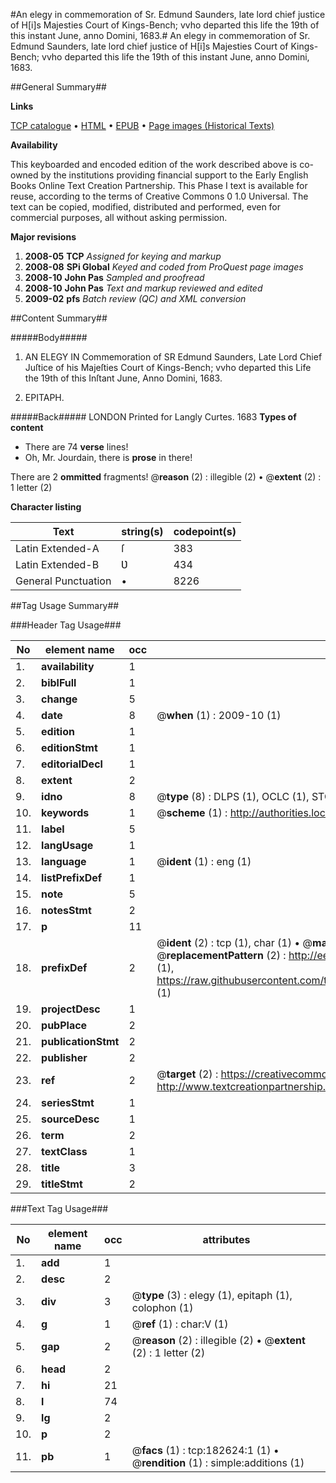 #An elegy in commemoration of Sr. Edmund Saunders, late lord chief justice of H[i]s Majesties Court of Kings-Bench; vvho departed this life the 19th of this instant June, anno Domini, 1683.#
An elegy in commemoration of Sr. Edmund Saunders, late lord chief justice of H[i]s Majesties Court of Kings-Bench; vvho departed this life the 19th of this instant June, anno Domini, 1683.

##General Summary##

**Links**

[TCP catalogue](http://www.ota.ox.ac.uk/tcp/)  • 
[HTML](http://tei.it.ox.ac.uk/tcp/Texts-HTML/free/B03/B03138.html)  • 
[EPUB](http://tei.it.ox.ac.uk/tcp/Texts-EPUB/free/B03/B03138.epub) • 
[Page images (Historical Texts)](https://data.historicaltexts.jisc.ac.uk/view?pubId=eebo-99890161e&pageId=eebo-99890161e-182624-1)

**Availability**

This keyboarded and encoded edition of the
	       work described above is co-owned by the institutions
	       providing financial support to the Early English Books
	       Online Text Creation Partnership. This Phase I text is
	       available for reuse, according to the terms of Creative
	       Commons 0 1.0 Universal. The text can be copied,
	       modified, distributed and performed, even for
	       commercial purposes, all without asking permission.

**Major revisions**

1. __2008-05__ __TCP__ *Assigned for keying and markup*
1. __2008-08__ __SPi Global__ *Keyed and coded from ProQuest page images*
1. __2008-10__ __John Pas__ *Sampled and proofread*
1. __2008-10__ __John Pas__ *Text and markup reviewed and edited*
1. __2009-02__ __pfs__ *Batch review (QC) and XML conversion*

##Content Summary##

#####Body#####

1. AN ELEGY IN Commemoration of SR Edmund Saunders, Late Lord Chief Juſtice of his Majeſties Court of Kings-Bench; vvho departed this Life the 19th of this Inſtant June, Anno Domini, 1683.

1. EPITAPH.

#####Back#####
LONDON Printed for Langly Curtes. 1683
**Types of content**

  * There are 74 **verse** lines!
  * Oh, Mr. Jourdain, there is **prose** in there!

There are 2 **ommitted** fragments! 
 @__reason__ (2) : illegible (2)  •  @__extent__ (2) : 1 letter (2)

**Character listing**


|Text|string(s)|codepoint(s)|
|---|---|---|
|Latin Extended-A|ſ|383|
|Latin Extended-B|Ʋ|434|
|General Punctuation|•|8226|

##Tag Usage Summary##

###Header Tag Usage###

|No|element name|occ|attributes|
|---|---|---|---|
|1.|__availability__|1||
|2.|__biblFull__|1||
|3.|__change__|5||
|4.|__date__|8| @__when__ (1) : 2009-10 (1)|
|5.|__edition__|1||
|6.|__editionStmt__|1||
|7.|__editorialDecl__|1||
|8.|__extent__|2||
|9.|__idno__|8| @__type__ (8) : DLPS (1), OCLC (1), STC (3), EEBO-CITATION (1), PROQUEST (1), VID (1)|
|10.|__keywords__|1| @__scheme__ (1) : http://authorities.loc.gov/ (1)|
|11.|__label__|5||
|12.|__langUsage__|1||
|13.|__language__|1| @__ident__ (1) : eng (1)|
|14.|__listPrefixDef__|1||
|15.|__note__|5||
|16.|__notesStmt__|2||
|17.|__p__|11||
|18.|__prefixDef__|2| @__ident__ (2) : tcp (1), char (1)  •  @__matchPattern__ (2) : ([0-9\-]+):([0-9IVX]+) (1), (.+) (1)  •  @__replacementPattern__ (2) : http://eebo.chadwyck.com/downloadtiff?vid=$1&page=$2 (1), https://raw.githubusercontent.com/textcreationpartnership/Texts/master/tcpchars.xml#$1 (1)|
|19.|__projectDesc__|1||
|20.|__pubPlace__|2||
|21.|__publicationStmt__|2||
|22.|__publisher__|2||
|23.|__ref__|2| @__target__ (2) : https://creativecommons.org/publicdomain/zero/1.0/ (1), http://www.textcreationpartnership.org/docs/. (1)|
|24.|__seriesStmt__|1||
|25.|__sourceDesc__|1||
|26.|__term__|2||
|27.|__textClass__|1||
|28.|__title__|3||
|29.|__titleStmt__|2||


###Text Tag Usage###

|No|element name|occ|attributes|
|---|---|---|---|
|1.|__add__|1||
|2.|__desc__|2||
|3.|__div__|3| @__type__ (3) : elegy (1), epitaph (1), colophon (1)|
|4.|__g__|1| @__ref__ (1) : char:V (1)|
|5.|__gap__|2| @__reason__ (2) : illegible (2)  •  @__extent__ (2) : 1 letter (2)|
|6.|__head__|2||
|7.|__hi__|21||
|8.|__l__|74||
|9.|__lg__|2||
|10.|__p__|2||
|11.|__pb__|1| @__facs__ (1) : tcp:182624:1 (1)  •  @__rendition__ (1) : simple:additions (1)|
